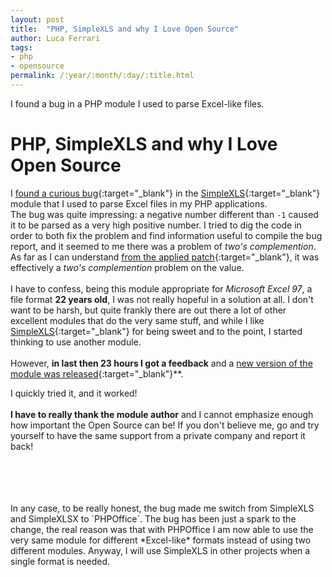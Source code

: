 ```yaml
---
layout: post
title:  "PHP, SimpleXLS and why I Love Open Source"
author: Luca Ferrari
tags:
- php
- opensource
permalink: /:year/:month/:day/:title.html
---
```

I found a bug in a PHP module I used to parse Excel-like files.

# PHP, SimpleXLS and why I Love Open Source

I [found a curious bug](https://github.com/shuchkin/simplexls/issues/3){:target="_blank"} in the [SimpleXLS](https://github.com/shuchkin/simplexls){:target="_blank"} module that I used to parse Excel files in my PHP applications.
<br/>
The bug was quite impressing: a negative number different than `-1` caused it to be parsed as a very high positive number. I tried to dig the code in order to both fix the problem and find information useful to compile the bug report, and it seemed to me there was a problem of *two's complemention*.
<br/>
As far as I can understand [from the applied patch](https://github.com/shuchkin/simplexls/blob/master/src/SimpleXLS.php#L421){:target="_blank"}, it was effectively a *two's complemention* problem on the value.
<br/>
<br/>
I have to confess, being this module appropriate for *Microsoft Excel 97*, a file format **22 years old**, I was not really hopeful in a solution at all. I don't want to be harsh, but quite frankly there are out there a lot of other excellent modules that do the very same stuff, and while I like [SimpleXLS](https://github.com/shuchkin/simplexls){:target="_blank"} for being sweet and to the point, I started thinking to use another module.
<br/>
<br/>
However, **in last then 23 hours I got a feedback** and a [new version of the module was released](https://github.com/shuchkin/simplexls/releases/tag/0.9.5){:target="_blank"}**. 

I quickly tried it, and it worked!
<br/>
<br/>
**I have to really thank the module author** and I cannot emphasize enough how important the Open Source can be! If you don't believe me, go and try yourself to have the same support from a private company and report it back!

<br/>
<br/>
<br/>
<br/>
In any case, to be really honest, the bug made me switch from SimpleXLS and SimpleXLSX to `PHPOffice`. The bug has been just a spark to the change, the real reason was that with PHPOffice I am now able to use the very same module for different *Excel-like* formats instead of using two different modules. Anyway, I will use SimpleXLS in other projects when a single format is needed.


